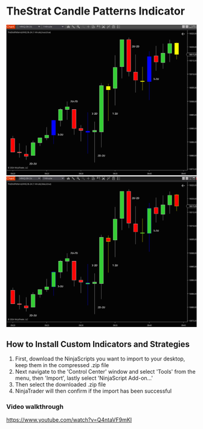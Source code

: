 
# TheStrat Candle Patterns Indicator

![](https://github.com/PhaedosAlgos/NinjaTrader/blob/main/TheStrat_Patterns/Example1.png)
![](https://github.com/PhaedosAlgos/NinjaTrader/blob/main/TheStrat_Patterns/Example2.png)

## How to Install Custom Indicators and Strategies

1. First, download the NinjaScripts you want to import to your desktop, keep them in the compressed .zip file
2. Next navigate to the 'Control Center' window and select  'Tools' from the menu, then 'Import', lastly select 'NinjaScript Add-on...'
3. Then select the downloaded .zip file
4. NinjaTrader will then confirm if the import has been successful
### Video walkthrough
https://www.youtube.com/watch?v=Q4ntaVF9mKI
